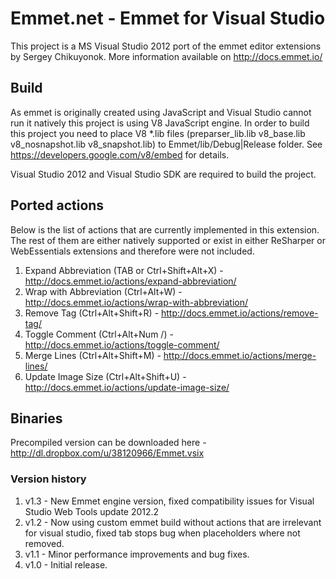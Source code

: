 # Emmet.net - Emmet for Visual Studio

This project is a MS Visual Studio 2012 port of the emmet editor extensions by Sergey Chikuyonok. More information available on http://docs.emmet.io/

## Build

As emmet is originally created using JavaScript and Visual Studio cannot run it natively this project is using V8 JavaScript engine. In order to build this project you need to place V8 *.lib files (preparser_lib.lib v8_base.lib v8_nosnapshot.lib v8_snapshot.lib) to Emmet/lib/Debug|Release folder. See https://developers.google.com/v8/embed for details.

Visual Studio 2012 and Visual Studio SDK are required to build the project.

## Ported actions

Below is the list of actions that are currently implemented in this extension. The rest of them are either natively supported or exist in either ReSharper or WebEssentials extensions and therefore were not included.

1. Expand Abbreviation (TAB or Ctrl+Shift+Alt+X) - http://docs.emmet.io/actions/expand-abbreviation/
2. Wrap with Abbreviation (Ctrl+Alt+W) - http://docs.emmet.io/actions/wrap-with-abbreviation/
3. Remove Tag (Ctrl+Alt+Shift+R) - http://docs.emmet.io/actions/remove-tag/
4. Toggle Comment (Ctrl+Alt+Num /) - http://docs.emmet.io/actions/toggle-comment/
5. Merge Lines (Ctrl+Alt+Shift+M) - http://docs.emmet.io/actions/merge-lines/
6. Update Image Size (Ctrl+Alt+Shift+U) - http://docs.emmet.io/actions/update-image-size/

## Binaries

Precompiled version can be downloaded here - http://dl.dropbox.com/u/38120966/Emmet.vsix

### Version history

1. v1.3 - New Emmet engine version, fixed compatibility issues for Visual Studio Web Tools update 2012.2
2. v1.2 - Now using custom emmet build without actions that are irrelevant for visual studio, fixed tab stops bug when placeholders where not removed.
2. v1.1 - Minor performance improvements and bug fixes.
3. v1.0 - Initial release.
